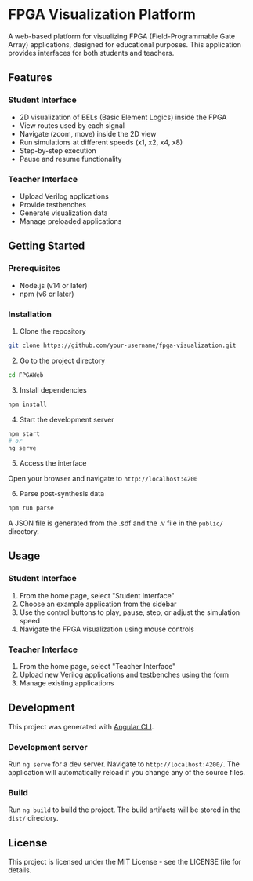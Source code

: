 # FPGA Visualization Platform

A web-based platform for visualizing FPGA (Field-Programmable Gate Array) applications, designed for educational purposes. This application provides interfaces for both students and teachers.

## Features

### Student Interface
- 2D visualization of BELs (Basic Element Logics) inside the FPGA
- View routes used by each signal
- Navigate (zoom, move) inside the 2D view
- Run simulations at different speeds (x1, x2, x4, x8)
- Step-by-step execution
- Pause and resume functionality

### Teacher Interface
- Upload Verilog applications
- Provide testbenches
- Generate visualization data
- Manage preloaded applications

## Getting Started

### Prerequisites
- Node.js (v14 or later)
- npm (v6 or later)

### Installation

1. Clone the repository
```bash
git clone https://github.com/your-username/fpga-visualization.git
```
2. Go to the project directory
```bash
cd FPGAWeb
```

3. Install dependencies
```bash
npm install
```

4. Start the development server
```bash
npm start
# or
ng serve
```

5. Access the interface  

Open your browser and navigate to `http://localhost:4200`

6. Parse post-synthesis data
```bash
npm run parse
```
A JSON file is generated from the .sdf and the .v file in the `public/` directory.

## Usage

### Student Interface
1. From the home page, select "Student Interface"
2. Choose an example application from the sidebar
3. Use the control buttons to play, pause, step, or adjust the simulation speed
4. Navigate the FPGA visualization using mouse controls

### Teacher Interface
1. From the home page, select "Teacher Interface"
2. Upload new Verilog applications and testbenches using the form
3. Manage existing applications

## Development

This project was generated with [Angular CLI](https://github.com/angular/angular-cli).

### Development server

Run `ng serve` for a dev server. Navigate to `http://localhost:4200/`. The application will automatically reload if you change any of the source files.

### Build

Run `ng build` to build the project. The build artifacts will be stored in the `dist/` directory.

## License

This project is licensed under the MIT License - see the LICENSE file for details.
